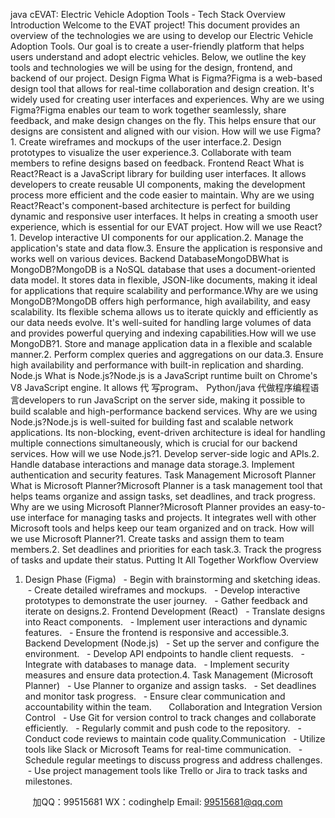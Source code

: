 java cEVAT: Electric Vehicle Adoption Tools - Tech Stack Overview
Introduction
Welcome to the EVAT project! This document provides an overview of the technologies we are using to develop our Electric Vehicle Adoption Tools. Our goal is to create a user-friendly platform that helps users understand and adopt electric vehicles. Below, we outline the key tools and technologies we will be using for the design, frontend, and backend of our project.
Design
Figma
What is Figma?Figma is a web-based design tool that allows for real-time collaboration and design creation. It's widely used for creating user interfaces and experiences.
Why are we using Figma?Figma enables our team to work together seamlessly, share feedback, and make design changes on the fly. This helps ensure that our designs are consistent and aligned with our vision.
How will we use Figma?1. Create wireframes and mockups of the user interface.2. Design prototypes to visualize the user experience.3. Collaborate with team members to refine designs based on feedback.
Frontend
React
What is React?React is a JavaScript library for building user interfaces. It allows developers to create reusable UI components, making the development process more efficient and the code easier to maintain.
Why are we using React?React's component-based architecture is perfect for building dynamic and responsive user interfaces. It helps in creating a smooth user experience, which is essential for our EVAT project.
How will we use React?1. Develop interactive UI components for our application.2. Manage the application's state and data flow.3. Ensure the application is responsive and works well on various devices.
Backend
DatabaseMongoDBWhat is MongoDB?MongoDB is a NoSQL database that uses a document-oriented data model. It stores data in flexible, JSON-like documents, making it ideal for applications that require scalability and performance.Why are we using MongoDB?MongoDB offers high performance, high availability, and easy scalability. Its flexible schema allows us to iterate quickly and efficiently as our data needs evolve. It's well-suited for handling large volumes of data and provides powerful querying and indexing capabilities.How will we use MongoDB?1. Store and manage application data in a flexible and scalable manner.2. Perform complex queries and aggregations on our data.3. Ensure high availability and performance with built-in replication and sharding.
Node.js
What is Node.js?Node.js is a JavaScript runtime built on Chrome's V8 JavaScript engine. It allows 代 写program、 Python/java
代做程序编程语言developers to run JavaScript on the server side, making it possible to build scalable and high-performance backend services.
Why are we using Node.js?Node.js is well-suited for building fast and scalable network applications. Its non-blocking, event-driven architecture is ideal for handling multiple connections simultaneously, which is crucial for our backend services.
How will we use Node.js?1. Develop server-side logic and APIs.2. Handle database interactions and manage data storage.3. Implement authentication and security features.
Task Management
Microsoft Planner
What is Microsoft Planner?Microsoft Planner is a task management tool that helps teams organize and assign tasks, set deadlines, and track progress.
Why are we using Microsoft Planner?Microsoft Planner provides an easy-to-use interface for managing tasks and projects. It integrates well with other Microsoft tools and helps keep our team organized and on track.
How will we use Microsoft Planner?1. Create tasks and assign them to team members.2. Set deadlines and priorities for each task.3. Track the progress of tasks and update their status.
Putting It All Together
Workflow Overview
1. Design Phase (Figma)   - Begin with brainstorming and sketching ideas.   - Create detailed wireframes and mockups.   - Develop interactive prototypes to demonstrate the user journey.   - Gather feedback and iterate on designs.2. Frontend Development (React)   - Translate designs into React components.   - Implement user interactions and dynamic features.   - Ensure the frontend is responsive and accessible.3. Backend Development (Node.js)   - Set up the server and configure the environment.   - Develop API endpoints to handle client requests.   - Integrate with databases to manage data.   - Implement security measures and ensure data protection.4. Task Management (Microsoft Planner)   - Use Planner to organize and assign tasks.   - Set deadlines and monitor task progress.   - Ensure clear communication and accountability within the team.
 
 
 
Collaboration and Integration
Version Control   - Use Git for version control to track changes and collaborate efficiently.   - Regularly commit and push code to the repository.   - Conduct code reviews to maintain code quality.Communication   - Utilize tools like Slack or Microsoft Teams for real-time communication.   - Schedule regular meetings to discuss progress and address challenges.   - Use project management tools like Trello or Jira to track tasks and milestones.

         
加QQ：99515681  WX：codinghelp  Email: 99515681@qq.com
